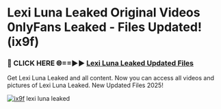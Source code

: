# Lexi Luna Leaked Original Videos 0nlyFans Leaked - Files Updated! (ix9f)

<h3>🔴 CLICK HERE 🌐==►► <a href="https://tinyurl.com/4seja8ks" rel="nofollow">Lexi Luna Leaked Updated Files</a></h3>

Get Lexi Luna Leaked and all content. Now you can access all videos and pictures of Lexi Luna Leaked. New Updated Files 2025!

[![ix9f](https://i.imgur.com/EWjZXRe.gif)](https://tinyurl.com/4seja8ks)
lexi luna leaked